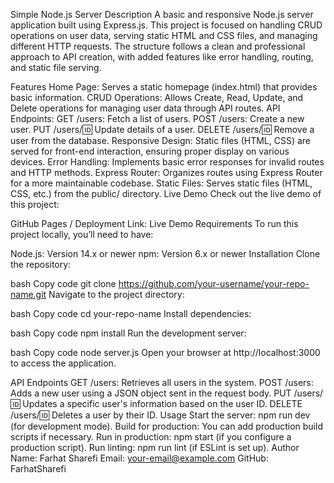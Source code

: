 Simple Node.js Server
Description
A basic and responsive Node.js server application built using Express.js. This project is focused on handling CRUD operations on user data, serving static HTML and CSS files, and managing different HTTP requests. The structure follows a clean and professional approach to API creation, with added features like error handling, routing, and static file serving.

Features
Home Page: Serves a static homepage (index.html) that provides basic information.
CRUD Operations: Allows Create, Read, Update, and Delete operations for managing user data through API routes.
API Endpoints:
GET /users: Fetch a list of users.
POST /users: Create a new user.
PUT /users/:id: Update details of a user.
DELETE /users/:id: Remove a user from the database.
Responsive Design: Static files (HTML, CSS) are served for front-end interaction, ensuring proper display on various devices.
Error Handling: Implements basic error responses for invalid routes and HTTP methods.
Express Router: Organizes routes using Express Router for a more maintainable codebase.
Static Files: Serves static files (HTML, CSS, etc.) from the public/ directory.
Live Demo
Check out the live demo of this project:

GitHub Pages / Deployment Link: Live Demo
Requirements
To run this project locally, you’ll need to have:

Node.js: Version 14.x or newer
npm: Version 6.x or newer
Installation
Clone the repository:

bash
Copy code
git clone https://github.com/your-username/your-repo-name.git
Navigate to the project directory:

bash
Copy code
cd your-repo-name
Install dependencies:

bash
Copy code
npm install
Run the development server:

bash
Copy code
node server.js
Open your browser at http://localhost:3000 to access the application.

API Endpoints
GET /users: Retrieves all users in the system.
POST /users: Adds a new user using a JSON object sent in the request body.
PUT /users/:id: Updates a specific user's information based on the user ID.
DELETE /users/:id: Deletes a user by their ID.
Usage
Start the server: npm run dev (for development mode).
Build for production: You can add production build scripts if necessary.
Run in production: npm start (if you configure a production script).
Run linting: npm run lint (if ESLint is set up).
Author
Name: Farhat Sharefi
Email: your-email@example.com
GitHub: FarhatSharefi